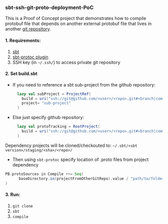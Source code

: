 ### sbt-ssh-git-proto-deployment-PoC

This is a Proof of Concept project that demonstrates how to compile protobuf file
that depends on another external protobuf file that lives in another [git repository](https://github.com/fpopic/github-repo-hosting-protobuf).

#### 1. Requirements:
1.  [sbt](https://www.scala-sbt.org/download.html) 
2.  [sbt-protoc plugin](project/protoc.sbt)
3.  SSH key (in `~/.ssh/`) to access private git repository

#### 2. Set build.sbt
-   If you need to reference a sbt sub-project from the github repository:
    ```scala
      lazy val subProject = ProjectRef(
        build = uri("ssh://git@github.com/<user>/<repo>.git#<branch|commit|tag>"),
        project= "sub-project"
      )
    ```
-   Else just specify github repository:
    ```scala
      lazy val protoTracking = RootProject(
        build = uri("ssh://git@github.com/<user>/<repo>.git#<branch|commit|tag>")
      )
    ```
Dependency projects will be cloned/checkouted to:  `~/.sbt/<sbt version>/staging/<sha>/<repo>/`

-   Then using `sbt-protoc` specify location of .proto files from project dependency
```scala
PB.protoSources in Compile ++= Seq(
      baseDirectory.in(projectFromOtherGitRepo).value / "path/to/folder/where/protos/are"
)
```
    

#### 3. Run:
1. ```git clone```
2. ```sbt```
3. ```compile```

